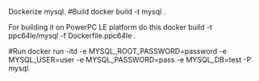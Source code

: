 Dockerize mysql. 
#Build
docker build -t mysql .

For building it on PowerPC LE platform do this
docker build -t ppc64le/mysql -f Dockerfile.ppc64le .

#Run
docker run -itd -e MYSQL_ROOT_PASSWORD=password -e MYSQL_USER=user -e MYSQL_PASSWORD=pass -e MYSQL_DB=test -P mysql 
